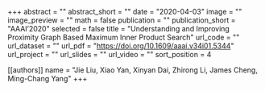 +++
abstract = ""
abstract_short = ""
date = "2020-04-03"
image = ""
image_preview = ""
math = false
publication = ""
publication_short = "AAAI’2020"
selected = false
title = "Understanding and Improving Proximity Graph Based Maximum Inner Product Search"
url_code = ""
url_dataset = ""
url_pdf = "https://doi.org/10.1609/aaai.v34i01.5344"
url_project = ""
url_slides = ""
url_video = ""
sort_position = 4

[[authors]]
name = "Jie Liu, Xiao Yan, Xinyan Dai, Zhirong Li, James Cheng, Ming-Chang Yang"
+++